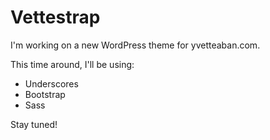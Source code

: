 Vettestrap
===

I'm working on a new WordPress theme for yvetteaban.com.

This time around, I'll be using:
* Underscores
* Bootstrap
* Sass

Stay tuned!